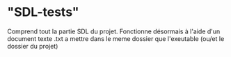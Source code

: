 # "SDL-tests"

Comprend tout la partie SDL du projet.
Fonctionne désormais à l'aide d'un document texte .txt a mettre dans le meme dossier que l'exeutable (ou/et le dossier du projet)
